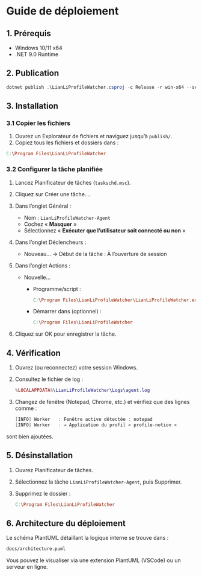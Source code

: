 # Guide de déploiement

## 1. Prérequis

- Windows 10/11 x64
- .NET 9.0 Runtime

## 2. Publication

```powershell
dotnet publish .\LianLiProfileWatcher.csproj -c Release -r win-x64 --self-contained false -o publish
```

## 3. Installation

### 3.1 Copier les fichiers

1. Ouvrez un Explorateur de fichiers et naviguez jusqu’à `publish/`.
2. Copiez tous les fichiers et dossiers dans :

```makefile
C:\Program Files\LianLiProfileWatcher
```

### 3.2 Configurer la tâche planifiée

1. Lancez Planificateur de tâches (`taskschd.msc`).
2. Cliquez sur Créer une tâche….
3. Dans l’onglet Général :
    - Nom : `LianLiProfileWatcher-Agent`
    - Cochez « **Masquer** »
    - Sélectionnez « **Exécuter que l’utilisateur soit connecté ou non** »
4. Dans l’onglet Déclencheurs :
    - Nouveau… → Début de la tâche : À l’ouverture de session
5. Dans l’onglet Actions :
    - Nouvelle…
        - Programme/script :

            ```makefile
            C:\Program Files\LianLiProfileWatcher\LianLiProfileWatcher.exe
            ```

        - Démarrer dans (optionnel) :

            ```makefile
            C:\Program Files\LianLiProfileWatcher
            ```

6. Cliquez sur OK pour enregistrer la tâche.

## 4. Vérification

1. Ouvrez (ou reconnectez) votre session Windows.
2. Consultez le fichier de log :

    ```lua
    %LOCALAPPDATA%\LianLiProfileWatcher\Logs\agent.log
    ```

3. Changez de fenêtre (Notepad, Chrome, etc.) et vérifiez que des lignes comme :

    ```csharp
    [INFO] Worker   : Fenêtre active détectée : notepad
    [INFO] Worker   : → Application du profil « profile-notion »
    ```

sont bien ajoutées.

## 5. Désinstallation

1. Ouvrez Planificateur de tâches.
2. Sélectionnez la tâche `LianLiProfileWatcher-Agent`, puis Supprimer.
3. Supprimez le dossier :

    ```makefile
    C:\Program Files\LianLiProfileWatcher
    ```

## 6. Architecture du déploiement

Le schéma PlantUML détaillant la logique interne se trouve dans :

```bash
docs/architecture.puml
```

Vous pouvez le visualiser via une extension PlantUML (VSCode) ou un serveur en ligne.
